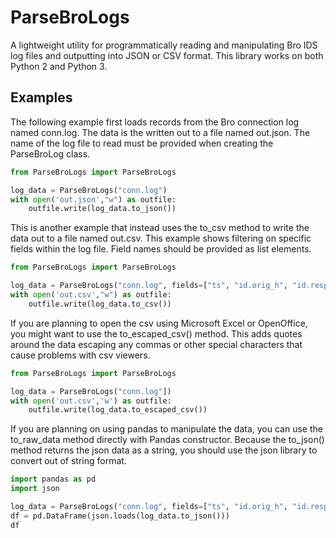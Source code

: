 # ParseBroLogs
A lightweight utility for programmatically reading and manipulating Bro IDS log files and outputting into JSON or CSV format. This library works on both Python 2 and Python 3.

## Examples
The following example first loads records from the Bro connection log named conn.log. The data is the written out to a file named out.json. The name of the log file to read must be provided when creating the ParseBroLog class.
```python
from ParseBroLogs import ParseBroLogs

log_data = ParseBroLogs("conn.log")
with open('out.json',"w") as outfile:
    outfile.write(log_data.to_json())
```

This is another example that instead uses the to_csv method to write the data out to a file named out.csv. This example shows filtering on specific fields within the log file. Field names should be provided as list elements.

```python
from ParseBroLogs import ParseBroLogs

log_data = ParseBroLogs("conn.log", fields=["ts", "id.orig_h", "id.resp_h"])
with open('out.csv',"w") as outfile:
    outfile.write(log_data.to_csv())
```
If you are planning to open the csv using Microsoft Excel or OpenOffice, you might want to use the to_escaped_csv() method. This adds quotes around the data escaping any commas or other special characters that cause problems with csv viewers.
```python
from ParseBroLogs import ParseBroLogs

log_data = ParseBroLogs("conn.log"])
with open('out.csv','w') as outfile:
    outfile.write(log_data.to_escaped_csv())
```
If you are planning on using pandas to manipulate the data, you can use the to_raw_data method directly with Pandas constructor. Because the to_json() method returns the json data as a string, you should use the json library to convert out of string format.
```python
import pandas as pd
import json

log_data = ParseBroLogs("conn.log", fields=["ts", "id.orig_h", "id.resp_h"])
df = pd.DataFrame(json.loads(log_data.to_json()))
df
```

